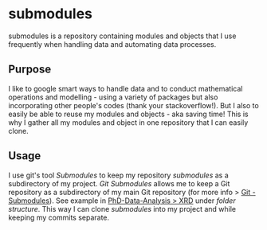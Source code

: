# submodules

submodules is a repository containing modules and objects that I use frequently when handling data and automating data processes. 

## Purpose

I like to google smart ways to handle data and to conduct mathematical operations and modelling - using a variety of packages but also incorporating other people's codes (thank your stackoverflow!). 
But I also to easily be able to reuse my modules and objects - aka saving time! This is why I gather all my modules and object in one repository that I can easily clone.

## Usage 

I use git's tool *Submodules* to keep my repository *submodules* as a subdirectory of my project.
*Git Submodules* allows me to keep a Git repository as a subdirectory of my main Git repository (for more info > [Git - Submodules](https://git-scm.com/book/en/v2/Git-Tools-Submodules)). See example in [PhD-Data-Analysis > XRD](PhD-Data-Analysis/README.md) under *folder structure*.
This way I can clone *submodules* into my project and while keeping my commits separate.
